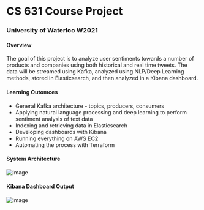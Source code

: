 # CS 631 Course Project

### University of Waterloo W2021

#### Overview

The goal of this project is to analyze user sentiments towards a number of products and companies using both historical and real time tweets. The data will be streamed using Kafka, analyzed using NLP/Deep Learning methods, stored in Elasticsearch, and then analyzed in a Kibana dashboard.

#### Learning Outomces

- General Kafka architecture - topics, producers, consumers
- Applying natural language processing and deep learning to perform sentiment analysis of text data
- Indexing and retrieving data in Elasticsearch
- Developing dashboards with Kibana
- Running everything on AWS EC2
- Automating the process with Terraform

#### System Architecture

![image](https://user-images.githubusercontent.com/44922205/115128792-4e32a580-9fae-11eb-8512-2b61d03671ea.png)

#### Kibana Dashboard Output

![image](https://user-images.githubusercontent.com/44922205/115126712-40295880-9f9f-11eb-8260-2c518fc9f338.png)
